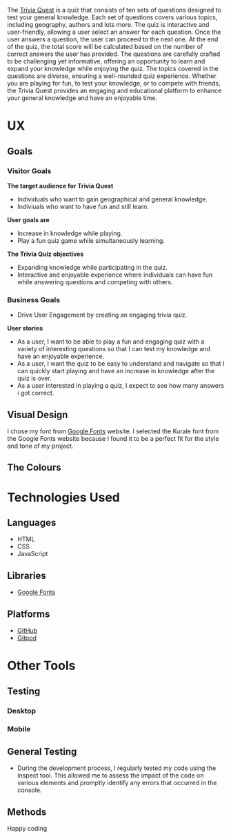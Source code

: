 The [Trivia Quest]() is a quiz that consists of ten sets of questions designed to test your general knowledge. Each set of questions covers various topics, including geography, authors and lots more. The quiz is interactive and user-friendly, allowing a user select an answer for each question. Once the user answers a question, the user can proceed to the next one. At the end of the quiz, the total score will be calculated based on the number of correct answers the user has provided. The questions are carefully crafted to be challenging yet informative, offering an opportunity to learn and expand your knowledge while enjoying the quiz. The topics covered in the questions are diverse, ensuring a well-rounded quiz experience. Whether you are playing for fun, to test your knowledge, or to compete with friends, the Trivia Quest provides an engaging and educational platform to enhance your general knowledge and have an enjoyable time.


# UX
## Goals
### Visitor Goals

**The target audience for Trivia Quest**
- Individuals who want to gain geographical and general knowledge.
- Indiviuals who want to have fun and still learn.

**User goals are**
- Increase in knowledge while playing.
- Play a fun quiz game while simultaneously learning.

**The Trivia Quiz objectives**
- Expanding knowledge while participating in the quiz.
- Interactive and enjoyable experience where individuals can have fun while answering questions and competing with others.

### Business Goals
- Drive User Engagement by creating an engaging trivia quiz.

**User stories**
- As a user, I want to be able to play a fun and engaging quiz with a variety of interesting questions so that I can test my knowledge and have an enjoyable experience.
- As a user, I want the quiz to be easy to understand and navigate so that I can quickly start playing and have an increase in knowledge after the quiz is over.
- As a user interested in playing a quiz, I expect to see how many answers i got correct.

## Visual Design 
I chose my font from [Google Fonts](https://fonts.google.com/specimen/Kurale) website. I selected the Kurale font from the Google Fonts website because I found it to be a perfect fit for the style and tone of my project.

## The Colours 

# Technologies Used
## Languages
- HTML
- CSS
- JavaScript

## Libraries
- [Google Fonts](https://fonts.google.com/specimen/Kurale)

## Platforms 
- [GitHub](https://github.com/)
- [Gitpod](https://gitpod.io/login/)

# Other Tools
## Testing 
### Desktop 

### Mobile 

## General Testing
- During the development process, I regularly tested my code using the inspect tool. This allowed me to assess the impact of the code on various elements and promptly identify any errors that occurred in the console.

## Methods
Happy coding
